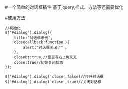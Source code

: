 #一个简单的对话框插件
基于jquery,样式、方法等还需要优化

#使用方法
```
//初始化
$('#dialog').dialog({
	title:'对话框示例',
	closecallback:function(){
		alert("对话框关闭了");
	},
	closebt:true,//是否有右上角叉叉
	close:true//初始关闭状态
});

$('#dialog').dialog('close',false)//打开对话框
$('#dialog').dialog('close',true)//关闭对话框
```